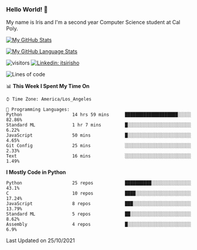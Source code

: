 ### Hello World! 👋

My name is Iris and I'm a second year Computer Science student at Cal Poly. 


[![My GitHub Stats](https://github-readme-stats.vercel.app/api?username=sleepyStick&show_icons=true&&count_private=true&include_all_commits=true&theme=buefy)]()

[![My GitHub Language Stats](https://github-readme-stats.vercel.app/api/top-langs/?username=sleepyStick&langs_count=5&theme=buefy)]()

![visitors](https://visitor-badge.glitch.me/badge?page_id=sleepyStick.sleepyStick)
[![Linkedin: itsirisho](https://img.shields.io/badge/-itsirisho-informational?style=flat-square&logo=Linkedin&logoColor=white&link=https://www.linkedin.com/in/itsirisho/)](https://www.linkedin.com/in/itsirisho/)

<!--START_SECTION:waka-->
![Lines of code](https://img.shields.io/badge/From%20Hello%20World%20I%27ve%20Written-13.2%20million%20lines%20of%20code-blue)

📊 **This Week I Spent My Time On** 

```text
⌚︎ Time Zone: America/Los_Angeles

💬 Programming Languages: 
Python                   14 hrs 59 mins      ████████████████████░░░░░   82.86% 
Standard ML              1 hr 7 mins         █░░░░░░░░░░░░░░░░░░░░░░░░   6.22% 
JavaScript               50 mins             █░░░░░░░░░░░░░░░░░░░░░░░░   4.65% 
Git Config               25 mins             ░░░░░░░░░░░░░░░░░░░░░░░░░   2.33% 
Text                     16 mins             ░░░░░░░░░░░░░░░░░░░░░░░░░   1.49%

```

**I Mostly Code in Python** 

```text
Python                   25 repos            ██████████░░░░░░░░░░░░░░░   43.1% 
C                        10 repos            ████░░░░░░░░░░░░░░░░░░░░░   17.24% 
JavaScript               8 repos             ███░░░░░░░░░░░░░░░░░░░░░░   13.79% 
Standard ML              5 repos             ██░░░░░░░░░░░░░░░░░░░░░░░   8.62% 
Assembly                 4 repos             █░░░░░░░░░░░░░░░░░░░░░░░░   6.9%

```



 Last Updated on 25/10/2021
<!--END_SECTION:waka-->

<!--
**konanyuta/konanyuta** is a ✨ _special_ ✨ repository because its `README.md` (this file) appears on your GitHub profile.

Here are some ideas to get you started:

- 🔭 I’m currently working on ...
- 🌱 I’m currently learning ...
- 👯 I’m looking to collaborate on ...
- 🤔 I’m looking for help with ...
- 💬 Ask me about ...
- 📫 How to reach me: ...
- 😄 Pronouns: ...
- ⚡ Fun fact: ...
-->
